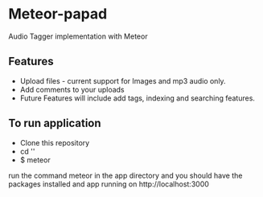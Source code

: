 # Meteor-papad
Audio Tagger implementation with Meteor

## Features ##
* Upload files - current support for Images and mp3 audio only. 
* Add comments to your uploads
* Future Features will include add tags, indexing and searching features.

## To run application ##
* Clone this repository
* cd '<app directory>'
* $ meteor

run the command meteor in the app directory and you should have the
packages installed and app running on http://localhost:3000

